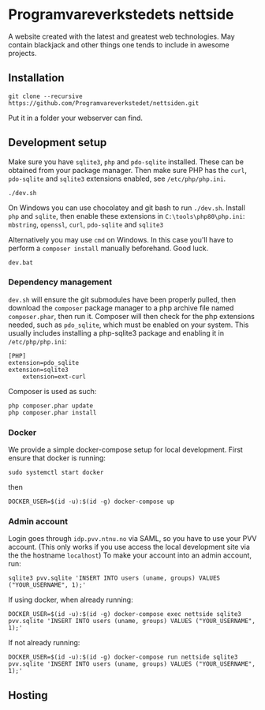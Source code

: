 # Programvareverkstedets nettside

A website created with the latest and greatest web technologies.
May contain blackjack and other things one tends to include in awesome projects.

## Installation

	git clone --recursive https://github.com/Programvareverkstedet/nettsiden.git

Put it in a folder your webserver can find.

## Development setup

Make sure you have `sqlite3`, `php` and `pdo-sqlite` installed.
These can be obtained from your package manager.
Then make sure PHP has the `curl`, `pdo-sqlite` and `sqlite3` extensions enabled, see `/etc/php/php.ini`.

	./dev.sh

On Windows you can use chocolatey and git bash to run `./dev.sh`.
Install `php` and `sqlite`, then enable these extensions in `C:\tools\php80\php.ini`:
`mbstring`, `openssl`, `curl`, `pdo-sqlite` and `sqlite3`

Alternatively you may use `cmd` on Windows.
In this case you'll have to perform a `composer install` manually beforehand.
Good luck.

	dev.bat


### Dependency management

`dev.sh` will ensure the git submodules have been properly pulled, then download the `composer` package manager to a php archive file named `composer.phar`, then run it.
Composer will then check for the php extensions needed, such as `pdo_sqlite`, which must be enabled on your system.
This usually includes installing a php-sqlite3 package and enabling it in `/etc/php/php.ini`:

    [PHP]
    extension=pdo_sqlite
    extension=sqlite3
		extension=ext-curl

Composer is used as such:

    php composer.phar update
    php composer.phar install


### Docker

We provide a simple docker-compose setup for local development.
First ensure that docker is running:

	sudo systemctl start docker

then

	DOCKER_USER=$(id -u):$(id -g) docker-compose up


### Admin account

Login goes through `idp.pvv.ntnu.no` via SAML, so you have to use your PVV account.
(This only works if you use access the local development site via the the hostname `localhost`)
To make your account into an admin account, run:

    sqlite3 pvv.sqlite 'INSERT INTO users (uname, groups) VALUES ("YOUR_USERNAME", 1);'

If using docker, when already running:

    DOCKER_USER=$(id -u):$(id -g) docker-compose exec nettside sqlite3 pvv.sqlite 'INSERT INTO users (uname, groups) VALUES ("YOUR_USERNAME", 1);'

If not already running:

    DOCKER_USER=$(id -u):$(id -g) docker-compose run nettside sqlite3 pvv.sqlite 'INSERT INTO users (uname, groups) VALUES ("YOUR_USERNAME", 1);'


## Hosting

